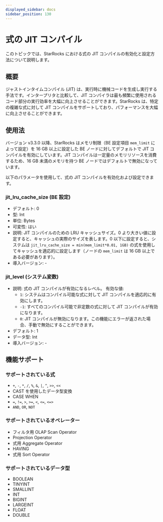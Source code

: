 ```yaml
---
displayed_sidebar: docs
sidebar_position: 130
---
```


# 式の JIT コンパイル

このトピックでは、StarRocks における式の JIT コンパイルの有効化と設定方法について説明します。

## 概要

ジャストインタイムコンパイル (JIT) は、実行時に機械コードを生成し実行する手法です。インタープリタと比較して、JIT コンパイラは最も頻繁に使用されるコード部分の実行効率を大幅に向上させることができます。StarRocks は、特定の複雑な式に対して JIT コンパイルをサポートしており、パフォーマンスを大幅に向上させることができます。

## 使用法

バージョン v3.3.0 以降、StarRocks はメモリ制限（BE 設定項目 `mem_limit` によって設定）を 16 GB 以上に設定した BE ノードに対してデフォルトで JIT コンパイルを有効にしています。JIT コンパイルは一定量のメモリリソースを消費するため、16 GB 未満のメモリを持つ BE ノードではデフォルトで無効になっています。

以下のパラメータを使用して、式の JIT コンパイルを有効化および設定できます。

### jit_lru_cache_size (BE 設定)

- デフォルト: 0
- 型: Int
- 単位: Bytes
- 可変性: はい
- 説明: JIT コンパイルのための LRU キャッシュサイズ。0 より大きい値に設定すると、キャッシュの実際のサイズを表します。0 以下に設定すると、システムは `jit_lru_cache_size = min(mem_limit*0.01, 1GB)` の式を使用してキャッシュを適応的に設定します（ノードの `mem_limit` は 16 GB 以上である必要があります）。
- 導入バージョン: -

### jit_level (システム変数)

- 説明: 式の JIT コンパイルが有効になるレベル。 有効な値:
  - `1`: システムはコンパイル可能な式に対して JIT コンパイルを適応的に有効にします。
  - `-1`: すべてのコンパイル可能で非定数の式に対して JIT コンパイルが有効になります。
  - `0`: JIT コンパイルが無効になります。この機能にエラーが返された場合、手動で無効にすることができます。
- デフォルト: 1
- データ型: Int
- 導入バージョン: -

## 機能サポート

### サポートされている式

- `+`, `-`, `*`, `/`, `%`, `&`, `|`, `^`, `>>`, `<<`
- CAST を使用したデータ型変換
- CASE WHEN
- `=`, `!=`, `>`, `>=`, `<`, `<=`, `<=>`
- `AND`, `OR`, `NOT`

### サポートされているオペレーター

- フィルタ用 OLAP Scan Operator
- Projection Operator
- 式用 Aggregate Operator
- HAVING
- 式用 Sort Operator

### サポートされているデータ型

- BOOLEAN
- TINYINT
- SMALLINT
- INT
- BIGINT
- LARGEINT
- FLOAT
- DOUBLE